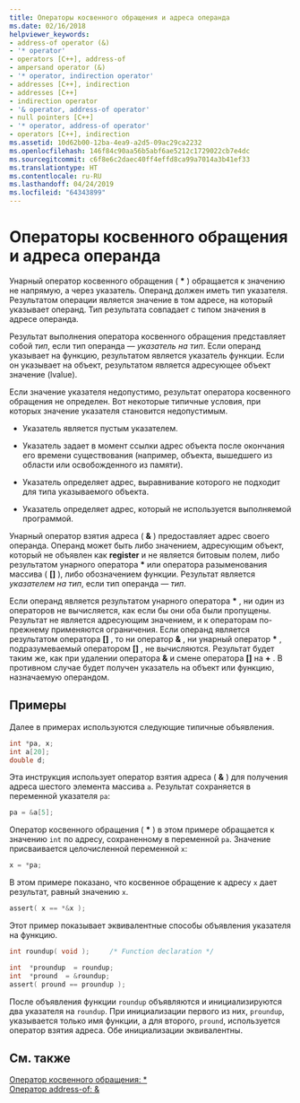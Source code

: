 ```yaml
---
title: Операторы косвенного обращения и адреса операнда
ms.date: 02/16/2018
helpviewer_keywords:
- address-of operator (&)
- '* operator'
- operators [C++], address-of
- ampersand operator (&)
- '* operator, indirection operator'
- addresses [C++], indirection
- addresses [C++]
- indirection operator
- '& operator, address-of operator'
- null pointers [C++]
- '* operator, address-of operator'
- operators [C++], indirection
ms.assetid: 10d62b00-12ba-4ea9-a2d5-09ac29ca2232
ms.openlocfilehash: 146f84c90aa56b5abf6ae5212c1729022cb7e4dc
ms.sourcegitcommit: c6f8e6c2daec40ff4effd8ca99a7014a3b41ef33
ms.translationtype: HT
ms.contentlocale: ru-RU
ms.lasthandoff: 04/24/2019
ms.locfileid: "64343899"
---
```

# <a name="indirection-and-address-of-operators"></a>Операторы косвенного обращения и адреса операнда

Унарный оператор косвенного обращения ( __&#42;__ ) обращается к значению не напрямую, а через указатель. Операнд должен иметь тип указателя. Результатом операции является значение в том адресе, на который указывает операнд. Тип результата совпадает с типом значения в адресе операнда.

Результат выполнения оператора косвенного обращения представляет собой *тип*, если тип операнда — *указатель на тип*. Если операнд указывает на функцию, результатом является указатель функции. Если он указывает на объект, результатом является адресующее объект значение (lvalue).

Если значение указателя недопустимо, результат оператора косвенного обращения не определен. Вот некоторые типичные условия, при которых значение указателя становится недопустимым.

- Указатель является пустым указателем.

- Указатель задает в момент ссылки адрес объекта после окончания его времени существования (например, объекта, вышедшего из области или освобожденного из памяти).

- Указатель определяет адрес, выравнивание которого не подходит для типа указываемого объекта.

- Указатель определяет адрес, который не используется выполняемой программой.

Унарный оператор взятия адреса ( **&** ) предоставляет адрес своего операнда. Операнд может быть либо значением, адресующим объект, который не объявлен как __register__ и не является битовым полем, либо результатом унарного оператора __&#42;__ или оператора разыменования массива ( __&#91;&#93;__ ), либо обозначением функции. Результат является *указателем на тип*, если тип операнда — *тип*.

Если операнд является результатом унарного оператора __&#42;__ , ни один из операторов не вычисляется, как если бы они оба были пропущены. Результат не является адресующим значением, и к операторам по-прежнему применяются ограничения. Если операнд является результатом оператора __&#91;&#93;__ , то ни оператор __&__ , ни унарный оператор __&#42;__ , подразумеваемый оператором __&#91;&#93;__ , не вычисляются. Результат будет таким же, как при удалении оператора __&__ и смене оператора __&#91;&#93;__ на __+__ . В противном случае будет получен указатель на объект или функцию, назначаемую операндом.

## <a name="examples"></a>Примеры

Далее в примерах используются следующие типичные объявления.

```C
int *pa, x;
int a[20];
double d;
```

Эта инструкция использует оператор взятия адреса ( **&** ) для получения адреса шестого элемента массива `a`. Результат сохраняется в переменной указателя `pa`:

```C
pa = &a[5];
```

Оператор косвенного обращения ( __&#42;__ ) в этом примере обращается к значению `int` по адресу, сохраненному в переменной `pa`. Значение присваивается целочисленной переменной `x`:

```C
x = *pa;
```

В этом примере показано, что косвенное обращение к адресу `x` дает результат, равный значению `x`.

```C
assert( x == *&x );
```

Этот пример показывает эквивалентные способы объявления указателя на функцию.

```C
int roundup( void );     /* Function declaration */

int  *proundup  = roundup;
int  *pround  = &roundup;
assert( pround == proundup );
```

После объявления функции `roundup` объявляются и инициализируются два указателя на `roundup`. При инициализации первого из них, `proundup`, указывается только имя функции, а для второго, `pround`, используется оператор взятия адреса. Обе инициализации эквивалентны.

## <a name="see-also"></a>См. также

[Оператор косвенного обращения: &#42;](../cpp/indirection-operator-star.md)<br/>
[Оператор address-of: &](../cpp/address-of-operator-amp.md)
